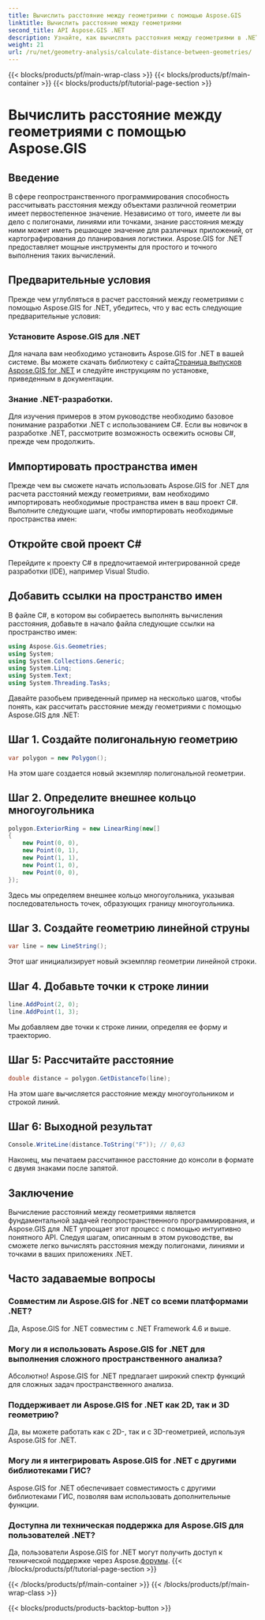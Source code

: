 ```yaml
---
title: Вычислить расстояние между геометриями с помощью Aspose.GIS
linktitle: Вычислить расстояние между геометриями
second_title: API Aspose.GIS .NET
description: Узнайте, как вычислять расстояния между геометриями в .NET с помощью Aspose.GIS. Пошаговое руководство с примерами кода. Усовершенствуйте свои геопространственные приложения.
weight: 21
url: /ru/net/geometry-analysis/calculate-distance-between-geometries/
---
```


{{< blocks/products/pf/main-wrap-class >}}
{{< blocks/products/pf/main-container >}}
{{< blocks/products/pf/tutorial-page-section >}}

# Вычислить расстояние между геометриями с помощью Aspose.GIS

## Введение
В сфере геопространственного программирования способность рассчитывать расстояния между объектами различной геометрии имеет первостепенное значение. Независимо от того, имеете ли вы дело с полигонами, линиями или точками, знание расстояния между ними может иметь решающее значение для различных приложений, от картографирования до планирования логистики. Aspose.GIS for .NET предоставляет мощные инструменты для простого и точного выполнения таких вычислений.
## Предварительные условия
Прежде чем углубляться в расчет расстояний между геометриями с помощью Aspose.GIS for .NET, убедитесь, что у вас есть следующие предварительные условия:
### Установите Aspose.GIS для .NET
 Для начала вам необходимо установить Aspose.GIS for .NET в вашей системе. Вы можете скачать библиотеку с сайта[Страница выпусков Aspose.GIS for .NET](https://releases.aspose.com/gis/net/) и следуйте инструкциям по установке, приведенным в документации.
### Знание .NET-разработки.
Для изучения примеров в этом руководстве необходимо базовое понимание разработки .NET с использованием C#. Если вы новичок в разработке .NET, рассмотрите возможность освежить основы C#, прежде чем продолжить.

## Импортировать пространства имен
Прежде чем вы сможете начать использовать Aspose.GIS for .NET для расчета расстояний между геометриями, вам необходимо импортировать необходимые пространства имен в ваш проект C#. Выполните следующие шаги, чтобы импортировать необходимые пространства имен:
## Откройте свой проект C#
Перейдите к проекту C# в предпочитаемой интегрированной среде разработки (IDE), например Visual Studio.
## Добавить ссылки на пространство имен
В файле C#, в котором вы собираетесь выполнять вычисления расстояния, добавьте в начало файла следующие ссылки на пространство имен:
```csharp
using Aspose.Gis.Geometries;
using System;
using System.Collections.Generic;
using System.Linq;
using System.Text;
using System.Threading.Tasks;
```

Давайте разобьем приведенный пример на несколько шагов, чтобы понять, как рассчитать расстояние между геометриями с помощью Aspose.GIS для .NET:
## Шаг 1. Создайте полигональную геометрию
```csharp
var polygon = new Polygon();
```
На этом шаге создается новый экземпляр полигональной геометрии.
## Шаг 2. Определите внешнее кольцо многоугольника
```csharp
polygon.ExteriorRing = new LinearRing(new[]
{
    new Point(0, 0),
    new Point(0, 1),
    new Point(1, 1),
    new Point(1, 0),
    new Point(0, 0),
});
```
Здесь мы определяем внешнее кольцо многоугольника, указывая последовательность точек, образующих границу многоугольника.
## Шаг 3. Создайте геометрию линейной струны
```csharp
var line = new LineString();
```
Этот шаг инициализирует новый экземпляр геометрии линейной строки.
## Шаг 4. Добавьте точки к строке линии
```csharp
line.AddPoint(2, 0);
line.AddPoint(1, 3);
```
Мы добавляем две точки к строке линии, определяя ее форму и траекторию.
## Шаг 5: Рассчитайте расстояние
```csharp
double distance = polygon.GetDistanceTo(line);
```
На этом шаге вычисляется расстояние между многоугольником и строкой линий.
## Шаг 6: Выходной результат
```csharp
Console.WriteLine(distance.ToString("F")); // 0,63
```
Наконец, мы печатаем рассчитанное расстояние до консоли в формате с двумя знаками после запятой.

## Заключение
Вычисление расстояний между геометриями является фундаментальной задачей геопространственного программирования, и Aspose.GIS для .NET упрощает этот процесс с помощью интуитивно понятного API. Следуя шагам, описанным в этом руководстве, вы сможете легко вычислять расстояния между полигонами, линиями и точками в ваших приложениях .NET.
## Часто задаваемые вопросы
### Совместим ли Aspose.GIS for .NET со всеми платформами .NET?
Да, Aspose.GIS for .NET совместим с .NET Framework 4.6 и выше.
### Могу ли я использовать Aspose.GIS for .NET для выполнения сложного пространственного анализа?
Абсолютно! Aspose.GIS for .NET предлагает широкий спектр функций для сложных задач пространственного анализа.
### Поддерживает ли Aspose.GIS for .NET как 2D, так и 3D геометрию?
Да, вы можете работать как с 2D-, так и с 3D-геометрией, используя Aspose.GIS for .NET.
### Могу ли я интегрировать Aspose.GIS for .NET с другими библиотеками ГИС?
Aspose.GIS for .NET обеспечивает совместимость с другими библиотеками ГИС, позволяя вам использовать дополнительные функции.
### Доступна ли техническая поддержка для Aspose.GIS для пользователей .NET?
 Да, пользователи Aspose.GIS for .NET могут получить доступ к технической поддержке через Aspose.[форумы](https://forum.aspose.com/c/gis/33).
{{< /blocks/products/pf/tutorial-page-section >}}

{{< /blocks/products/pf/main-container >}}
{{< /blocks/products/pf/main-wrap-class >}}

{{< blocks/products/products-backtop-button >}}
